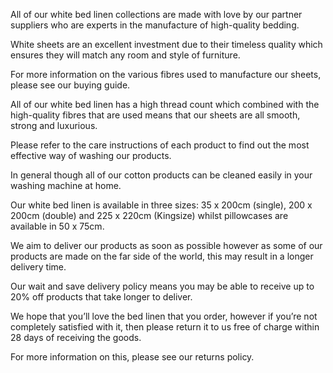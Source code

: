 All of our white bed linen collections are made with love by our partner suppliers who are experts in the manufacture of high-quality bedding.

White sheets are an excellent investment due to their timeless quality which ensures they will match any room and style of furniture.

For more information on the various fibres used to manufacture our sheets, please see our buying guide.

All of our white bed linen has a high thread count which combined with the high-quality fibres that are used means that our sheets are all smooth, strong and luxurious.

Please refer to the care instructions of each product to find out the most effective way of washing our products.

In general though all of our cotton products can be cleaned easily in your washing machine at home.

Our white bed linen is available in three sizes: 35 x 200cm (single), 200 x 200cm (double) and 225 x 220cm (Kingsize) whilst pillowcases are available in 50 x 75cm.

We aim to deliver our products as soon as possible however as some of our products are made on the far side of the world, this may result in a longer delivery time.

Our wait and save delivery policy means you may be able to receive up to 20% off products that take longer to deliver.

We hope that you’ll love the bed linen that you order, however if you’re not completely satisfied with it, then please return it to us free of charge within 28 days of receiving the goods.

For more information on this, please see our returns policy.
